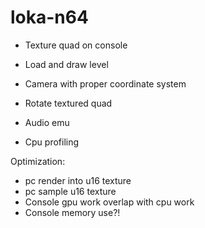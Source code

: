 # loka-n64

- Texture quad on console

- Load and draw level
- Camera with proper coordinate system

- Rotate textured quad
- Audio emu

- Cpu profiling

Optimization:
- pc render into u16 texture
- pc sample u16 texture
- Console gpu work overlap with cpu work
- Console memory use?!

